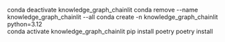 conda deactivate knowledge_graph_chainlit
conda remove --name knowledge_graph_chainlit --all
conda create -n knowledge_graph_chainlit python=3.12   
conda activate knowledge_graph_chainlit
pip install poetry
poetry install